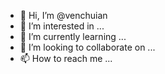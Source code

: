 - 👋 Hi, I’m @venchuian
- 👀 I’m interested in ...
- 🌱 I’m currently learning ...
- 💞️ I’m looking to collaborate on ...
- 📫 How to reach me ...

<!---
venchuian/venchuian is a ✨ special ✨ repository because its `README.md` (this file) appears on your GitHub profile.
You can click the Preview link to take a look at your changes.
--->
